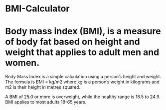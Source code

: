 # BMI-Calculator
# Body mass index (BMI), is a measure of body fat based on height and weight that applies to adult men and women.
Body Mass Index is a simple calculation using a person’s height and weight. 
The formula is BMI = kg/m2 where kg is a person’s weight in kilograms and m2 is their height in metres squared.

A BMI of 25.0 or more is overweight, while the healthy range is 18.5 to 24.9. BMI applies to most adults 18-65 years.
